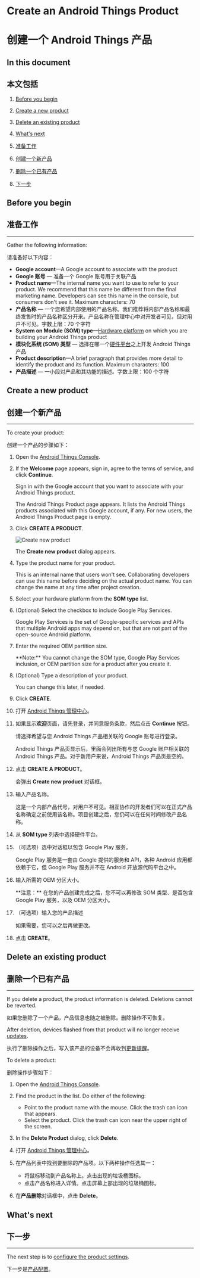 # Create an Android Things Product

# 创建一个 Android Things 产品

## In this document

## 本文包括

1.  [Before you begin](#before_you_begin)
2.  [Create a new product](#create_an_android_things_product)
3.  [Delete an existing product](#delete_an_android_things_product)
4.  [What's next](#whats-next)


1.  [准备工作](#准备工作)
2.  [创建一个新产品](#创建一个新产品)
3.  [删除一个已有产品](#删除一个已有产品)
4.  [下一步](#下一步)

## Before you begin

## 准备工作

* * *

Gather the following information:

请准备好以下内容：

*   **Google account**—A Google account to associate with the product
*   **Google 账号** — 准备一个 Google 账号用于关联产品
*   **Product name**—The internal name you want to use to refer to your product. We recommend that this name be different from the final marketing name. Developers can see this name in the console, but consumers don't see it. Maximum characters: 70
*   **产品名称** — 一个您希望内部使用的产品名称。我们推荐将内部产品名称和最终发售时的产品名称区分开来。产品名称在管理中心中对开发者可见，但对用户不可见。字数上限：70 个字符
*   **System on Module (SOM) type**—[Hardware platform](https://developer.android.google.cn/things/hardware/developer-kits.html) on which you are building your Android Things product
*   **模块化系统 (SOM) 类型** — 选择在哪一个[硬件平台](https://developer.android.google.cn/things/hardware/developer-kits.html)之上开发 Android Things 产品
*   **Product description**—A brief paragraph that provides more detail to identify the product and its function. Maximum characters: 100
*   **产品描述** — 一小段对产品和其功能的描述。字数上限：100 个字符

## Create a new product

## 创建一个新产品

* * *

To create your product:

创建一个产品的步骤如下：

1.  Open the [Android Things Console](https://partner.android.com/things/console).

2.  If the **Welcome** page appears, sign in, agree to the terms of service, and click **Continue**.

    Sign in with the Google account that you want to associate with your Android Things product.

    The Android Things Product page appears. It lists the Android Things products associated with this Google account, if any. For new users, the Android Things Product page is empty.

3.  Click **CREATE A PRODUCT**.

    ![Create new product](https://developer.android.google.cn/things/images/console/create_new_product.png)

    The **Create new product** dialog appears.

4.  Type the product name for your product.

    This is an internal name that users won't see. Collaborating developers can use this name before deciding on the actual product name. You can change the name at any time after project creation.

5.  Select your hardware platform from the **SOM type** list.

6.  (Optional) Select the checkbox to include Google Play Services.

    Google Play Services is the set of Google-specific services and APIs that multiple Android apps may depend on, but that are not part of the open-source Android platform.

7.  Enter the required OEM partition size.

    <aside class="note">**Note:** <span>You cannot change the SOM type, Google Play Services inclusion, or OEM partition size for a product after you create it.</span></aside>

8.  (Optional) Type a description of your product.

    You can change this later, if needed.

9.  Click **CREATE**.



1. 打开 [Android Things 管理中心](https://partner.android.com/things/console)。

2. 如果显示**欢迎**页面，请先登录，并同意服务条款，然后点击 **Continue** 按钮。

    请选择希望与您 Android Things 产品相关联的 Google 账号进行登录。

    Android Things 产品页显示后，里面会列出所有与您 Google 账户相关联的 Android Things 产品。对于新用户来说，Android Things 产品页是空的。

3. 点击 **CREATE A PRODUCT**。

    会弹出 **Create new product** 对话框。

4. 输入产品名称。

    这是一个内部产品代号，对用户不可见。相互协作的开发者们可以在正式产品名称确定之前使用该名称。项目创建之后，您仍可以在任何时间修改产品名称。

5. 从 **SOM type** 列表中选择硬件平台。

6. （可选项）选中对话框以包含 Google Play 服务。

    Google Play 服务是一套由 Google 提供的服务和 API，各种 Android 应用都依赖于它，但 Google Play 服务并不在 Android 开放源代码平台之中。

7. 输入所需的 OEM 分区大小。

    <aside class="note">**注意：** <span>在您的产品创建完成之后，您不可以再修改 SOM 类型、是否包含 Google Play 服务，以及 OEM 分区大小。</span></aside>

8. （可选项）输入您的产品描述

    如果需要，您可以之后再做更改。

9. 点击 **CREATE**。

## Delete an existing product

## 删除一个已有产品

* * *

If you delete a product, the product information is deleted. Deletions cannot be reverted.

如果您删除了一个产品，产品信息也随之被删除。删除操作不可恢复。

After deletion, devices flashed from that product will no longer receive [updates](https://developer.android.google.cn/things/console/update.html).

执行了删除操作之后，写入该产品的设备不会再收到[更新提醒](https://developer.android.google.cn/things/console/update.html)。

To delete a product:

删除操作步骤如下：

1.  Open the [Android Things Console](https://partner.android.com/things/console).

2.  Find the product in the list. Do either of the following:

    *   Point to the product name with the mouse. Click the trash can icon that appears.
    *   Select the product. Click the trash can icon near the upper right of the screen.
3.  In the **Delete Product** dialog, click **Delete**.



1. 打开 [Android Things 管理中心](https://partner.android.com/things/console)。
2. 在产品列表中找到要删除的产品项。以下两种操作任选其一：

    *   将鼠标移动到产品名称上。点击出现的垃圾桶图标。
    *   点击产品名称进入详情。点击屏幕上部出现的垃圾桶图标。
3. 在**产品删除**对话框中，点击 **Delete**。

## What's next

## 下一步

* * *

The next step is to [configure the product settings](https://developer.android.google.cn/things/console/configure.html).

下一步是[产品配置](https://developer.android.google.cn/things/console/configure.html)。

